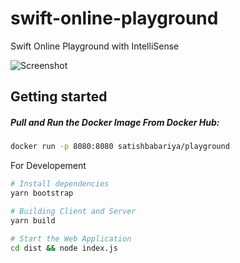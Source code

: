 # swift-online-playground
Swift Online Playground with IntelliSense

![Screenshot](https://raw.githubusercontent.com/swift-playground/assets/master/Screenshot%20(27).png)

## Getting started

##### Pull and Run the Docker Image From Docker Hub:

```bash
docker run -p 8080:8080 satishbabariya/playground
```

For Developement

```sh
# Install dependencies
yarn bootstrap

# Building Client and Server
yarn build

# Start the Web Application
cd dist && node index.js
```
